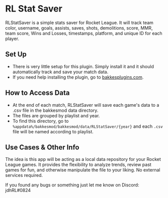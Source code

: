 # RL Stat Saver

RLStatSaver is a simple stats saver for Rocket League.
It will track team color, username, goals, assists, saves, shots, demolitions, score, MMR, team score, Wins and Losses, timestamps, platform, and unique ID for each player.

## Set Up

- There is very little setup for this plugin. Simply install it and it should automatically track and save your match data.
- If you need help installing the plugin, go to [bakkesplugins.com](https://bakkesplugins.com/).

## How to Access Data

- At the end of each match, RLStatSaver will save each game's data to a .csv file in the bakkesmod data directory.
- The files are grouped by playlist and year.
- To find this directory, go to `%appdata%/bakkesmod/bakkesmod/data/RLStatSaver/{year}` and each `.csv` file will be named according to playlist.

## Use Cases & Other Info

The idea is this app will be acting as a local data repository for your Rocket League games.
It provides the flexibility to analyze trends, review past games for fun, and otherwise manipulate the file to your liking. No external services required.

If you found any bugs or something just let me know on Discord: jdhRL#0824